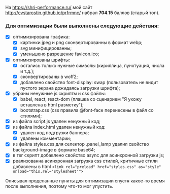 На https://shri-performance.ru/ мой сайт http://evstarostin.github.io/prfrmnc/ набрал **704.15** баллов (старый топ).  
  
### Для оптимизации были выполнены следующие действия:  
- [x] оптимизирована графика: 
  - [x] картинки jpeg и png сконвертированны в формат webp;  
  - [x] svg минифицированны;  
  - [x] уменьшено разрешение favicon.ico;
- [x] оптимизированы шрифты:  
  - [x] остались только нужные символы (кириллица, пунктуация, числа и т.д.);  
  - [x] сконвертированы в woff2;  
  - [x] добавлено свойство font-display: swap (пользователь не видит пустого экрана дожидаясь загрузки шрифта);  
- [x] убраны ненужные js скрипты и css файлы:  
  - [x] babel, react, react-dom (плашка со сценарием "Я ухожу вставлена в html разметку");  
  - [x] bootstrap.css (css правила @font-face перенесены в файл со стилями);  
- [x] из файла script.js удален ненужный код;  
- [x] из файла index.html удален ненужный код:  
  - [x] удален код подгрузки баннера;  
  - [x] удалены комментарии;  
- [x] из файла styles.css для селектор .panel_lamp удалил свойство background-image в формате base64;  
- [x] в тег скрипт добавлено свойство async для асинхронной загрузки js;  
- [x] реализованна асинхронная загрузка css стилей, критичные стили добавлены в html
  `<link rel="preload" href="styles.css" as="style" onload="this.rel='stylesheet'">`

Описывал проделанные пункты для оптимизации спустя какое-то время после выполнения, поэтому что-то мог упустить.  
